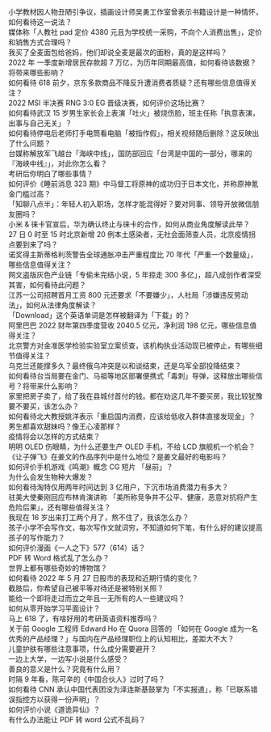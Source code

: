 小学教材因人物丑陋引争议，插画设计师吴勇工作室曾表示书籍设计是一种情怀，如何看待这一说法？  
媒体称「人教社 pad 定价 4380 元且为学校统一采购，不向个人消费出售」，定价和销售方式合理吗？  
我买了全麦面包给爸妈，他们却说全麦是最次的面粉，真的是这样吗？  
2022 年 一季度新增居民存款超 7 万亿，为历年同期最高值，如何看待该数据？将带来哪些影响？  
如何看待 618 前夕，京东多款商品不降反升遭消费者质疑？还有哪些信息值得关注？  
2022 MSI 半决赛 RNG 3:0 EG 晋级决赛，如何评价这场比赛？  
如何看待武汉 15 岁男生家长会上表演「吐火」被烧伤脸，班主任称「执意表演，出事与自己无关」？  
如何看待停电后老师打手电筒看电脑「被指作假」，相关视频随后删除？这反映出了什么问题？  
台媒称解放军飞越台「海峡中线」，国防部回应「台湾是中国的一部分，哪来的『海峡中线』」，对此你怎么看？  
考研后你明白了哪些事情？  
如何评价《睡前消息 323 期》中马督工将原神的成功归于日本文化，并称原神氪金门槛过高？  
「知聊八点半」：年轻人初入职场，怎样才能混得好？要对同事、领导开放微信朋友圈吗？  
小米 & 徕卡官宣后，华为确认终止与徕卡的合作，如何从商业角度解读此举？  
27 日 0 时至 15 时北京新增 20 例本土感染者，无社会面筛查人员，北京疫情拐点要到来了吗？  
诺奖得主斯蒂格利茨警告全球通胀冲击严重程度比 70 年代「严重一个数量级」，哪些信息值得关注？  
网文盗版灰色产业链「专偷未完结小说，5 年掠走 300 多亿」，超八成创作者深受其害，如何看待此问题？  
江苏一公司招聘首月工资 800 元还要求「不要嫌少」，人社局「涉嫌违反劳动法」，如何从法律角度解读？  
「Download」这个英语单词是怎样被翻译为「下载」的？  
阿里巴巴 2022 财年第四季度营收 2040.5 亿元，净利润 198 亿元，哪些信息值得关注？  
北京警方对金准医学检验实验室立案侦查，该机构执业活动现已被停止，有哪些细节值得关注？  
乌克兰还能撑多久？最终俄乌冲突是以和谈结束，还是乌军全部投降结束？  
如何看待台当局要在金门、马祖等地区部署便携式「毒刺」导弹，这释放出哪些信号？将带来什么影响？  
家里把房子卖了，给了我在县城付首付的钱。都在劝这几年不要买房，我比较犹豫要不要买，该怎么办？  
如何看待北大教授姚洋表示「重启国内消费，应该给低收入群体直接发现金」？  
男生都喜欢甜妹吗？像王心凌那样？  
疫情将会以怎样的方式结束？  
明明 OLED 伤眼睛，为什么还要生产 OLED 手机，不给 LCD 旗舰机一个机会？  
《让子弹飞》在姜文的作品序列中是什么地位？是姜文最好的电影吗？  
如何评价手机游戏《鸣潮》概念 CG 短片 「昼前」？  
为什么会发生物种大爆发？  
如何看待淘特仅用两年时间达到 3 亿用户，下沉市场消费潜力有多大？  
驻美大使秦刚回应布林肯演讲称 「美所称竞争并不公平、健康，恶意对抗将产生危险后果」，还有哪些值得关注？  
我现在 16 岁出来打工两个月了，熬不住了，我该怎么办？  
孩子小学不会写作文，每次写作文就词穷，不知道如何下笔，有什么好的建议提高孩子的写作能力？  
如何评价漫画《一人之下》577（614）话？  
PDF 转 Word 格式乱了怎么办？  
世界上都有哪些奇妙的博物馆？  
如何看待 2022 年 5 月 27 日股市的表现和近期行情的变化？  
截肢后，你希望自己被平等对待还是被特别关照？  
能给一个即将走过而立之年且一无所有的人一些建议吗？  
如何从零开始学习平面设计？  
马上 618 了，有啥好用的考研英语资料推荐吗？  
关于前 Google 工程师 Edward Ho 在 Quora 回答的 「如何在 Google 成为一名优秀的产品经理？」与国内在产品经理职位上的认知相比，差距大不大？  
儿童护肤有哪些注意事项，什么成分需要避开？  
一边上大学，一边写小说是什么感受？  
善良的意义是什么？究竟有什么用？  
时隔 9 年看，陈可辛的《中国合伙人》过时了吗？  
如何看待 CNN 承认中国代表团没为泽连斯基鼓掌为「不实报道」，称「已联系错误指控方以获得一份声明」？  
如何评价小说《道诡异仙》？  
有什么办法能让 PDF 转 word 公式不乱码？  
